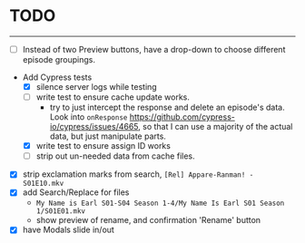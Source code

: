 # TODO

---

- [ ] Instead of two Preview buttons, have a drop-down to choose different
episode groupings.

- Add Cypress tests
  - [x] silence server logs while testing
  - [ ] write test to ensure cache update works.
    - try to just intercept the response and delete an episode's data. Look into
    `onResponse` https://github.com/cypress-io/cypress/issues/4665, so that I
    can use a majority of the actual data, but just manipulate parts.
  - [x] write test to ensure assign ID works
  - [ ] strip out un-needed data from cache files.
- [x] strip exclamation marks from search, `[Rel] Appare-Ranman! - S01E10.mkv`
- [x] add Search/Replace for files
  - `My Name is Earl S01-S04 Season 1-4/My Name Is Earl S01 Season 1/S01E01.mkv`
  - show preview of rename, and confirmation 'Rename' button
- [x] have Modals slide in/out
